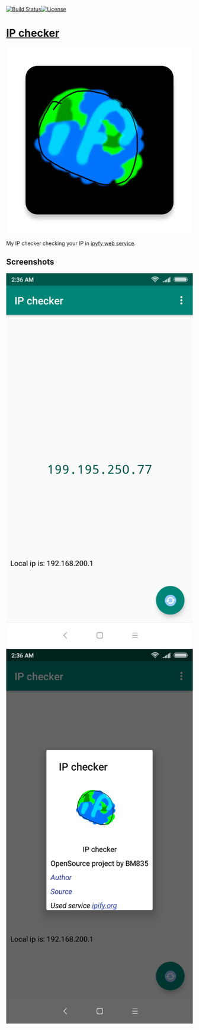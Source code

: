 [![Build Status](https://travis-ci.com/BM835/ip_checker.svg?branch=master)](https://travis-ci.com/BM835/ip_checker)[![License](https://img.shields.io/badge/License-Apache%202.0-blue.svg)](https://opensource.org/licenses/Apache-2.0)

# [IP checker](https://github.com/BM835/ip_checker/releases)
![icon](images/ico.png)

My IP checker checking your IP in [ipyfy web service](https://www.ipify.org/).

Screenshots
------------------------

![screenshot](images/scr2.png)
![screenshot2](images/scr1.png)
